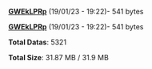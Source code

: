 [**GWEkLPRp**](/data/GWEkLPRp.txt) (19/01/23 - 19:22)- 541 bytes

[**GWEkLPRp**](/data/GWEkLPRp.txt) (19/01/23 - 19:22)- 541 bytes

**Total Datas**: 5321

**Total Size**: 31.87 MB / 31.9 MB